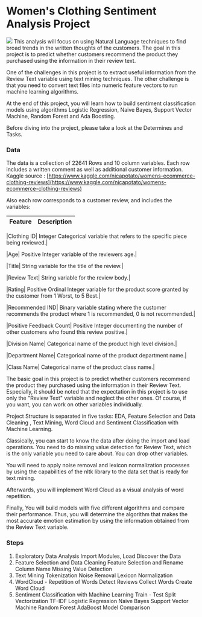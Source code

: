 # Women's Clothing Sentiment Analysis Project 


<img src='Shopping.jpg'>
This analysis will focus on using Natural Language techniques to find broad trends in the written thoughts of the customers. The goal in this project is to predict whether customers recommend the product they purchased using the information in their review text.

One of the challenges in this project is to extract useful information from the Review Text variable using text mining techniques. The other challenge is that you need to convert text files into numeric feature vectors to run machine learning algorithms.

At the end of this project, you will learn how to build sentiment classification models using algorithms Logistic Regression, Naive Bayes, Support Vector Machine, Random Forest and Ada Boosting.

Before diving into the project, please take a look at the Determines and Tasks.  


### Data  
The data is a collection of 22641 Rows and 10 column variables. Each row includes a written comment as well as additional customer information. Kaggle source : [https://www.kaggle.com/nicapotato/womens-ecommerce-clothing-reviews](https://www.kaggle.com/nicapotato/womens-ecommerce-clothing-reviews)

Also each row corresponds to a customer review, and includes the variables:

|Feature | Description|
|---|---|

|Clothing ID| Integer Categorical variable that refers to the specific piece being reviewed.|  

|Age| Positive Integer variable of the reviewers age.|  

|Title| String variable for the title of the review.|  

|Review Text| String variable for the review body.|  

|Rating| Positive Ordinal Integer variable for the product score granted by the customer from 1 Worst, to 5 Best.|

|Recommended IND| Binary variable stating where the customer recommends the product where 1 is recommended, 0 is not recommended.|

|Positive Feedback Count| Positive Integer documenting the number of other customers who found this review positive.|

|Division Name| Categorical name of the product high level division.|

|Department Name| Categorical name of the product department name.|

|Class Name| Categorical name of the product class name.|

The basic goal in this project is to predict whether customers recommend the product they purchased using the information in their Review Text. Especially, it should be noted that the expectation in this project is to use only the "Review Text" variable and neglect the other ones. Of course, if you want, you can work on other variables individually.

Project Structure is separated in five tasks: EDA, Feature Selection and Data Cleaning , Text Mining, Word Cloud and Sentiment Classification with Machine Learning.

Classically, you can start to know the data after doing the import and load operations. You need to do missing value detection for Review Text, which is the only variable you need to care about. You can drop other variables.

You will need to apply noise removal and lexicon normalization processes by using the capabilities of the nltk library to the data set that is ready for text mining.

Afterwards, you will implement Word Cloud as a visual analysis of word repetition.

Finally, You will build models with five different algorithms and compare their performance. Thus, you will determine the algorithm that makes the most accurate emotion estimation by using the information obtained from the Review Text variable.

### Steps
1. Exploratory Data Analysis
Import Modules, Load Discover the Data
2. Feature Selection and Data Cleaning
Feature Selection and Rename Column Name
Missing Value Detection
3. Text Mining
Tokenization
Noise Removal
Lexicon Normalization
4. WordCloud - Repetition of Words
Detect Reviews
Collect Words
Create Word Cloud
5. Sentiment Classification with Machine Learning
Train - Test Split
Vectorization
TF-IDF
Logistic Regression
Naive Bayes
Support Vector Machine
Random Forest
AdaBoost
Model Comparison
